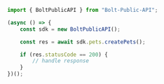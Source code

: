 <!-- Start SDK Example Usage -->


```typescript
import { BoltPublicAPI } from "Bolt-Public-API";

(async () => {
    const sdk = new BoltPublicAPI();

    const res = await sdk.pets.createPets();

    if (res.statusCode == 200) {
        // handle response
    }
})();

```
<!-- End SDK Example Usage -->